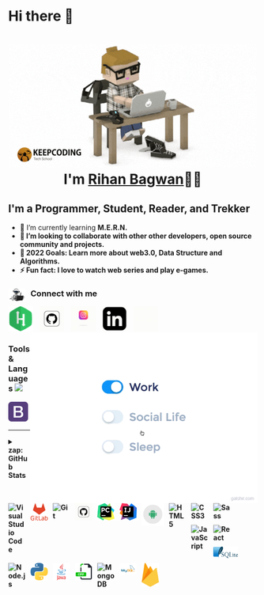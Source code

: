 # Hi there 👋  <!-- aka [codeSTACKr][youtube]-->

<h1 align="center"> <img src="https://github.com/the-iconic-rihan/the-iconic-rihan/blob/main/img/giphy.gif" alt="hello1.gif"> <br >I'm <a href="https://github.com/the-iconic-rihan">Rihan Bagwan</a>👨‍💻</h1>

<!-- [![Website](https://img.shields.io/website?label=codeSTACKr.com&style=for-the-badge&url=https%3A%2F%2Fcodestackr.com)](https://the-iconic-rihan.github.io/Portfolio/)
[![Twitter Follow](https://img.shields.io/twitter/follow/codeSTACKr?color=1DA1F2&logo=twitter&style=for-the-badge)](https://twitter.com/intent/follow?original_referer=https%3A%2F%2Fgithub.com%2FcodeSTACKr&screen_name=codeSTACKr)

[![Visual Studio Marketplace Rating (Stars)](https://img.shields.io/visual-studio-marketplace/stars/codestackr.codestackr-theme?label=codeSTACKr%20VS%20Code%20Theme&logo=visualstudiocode&logoColor=ff652f&style=for-the-badge)](https://marketplace.visualstudio.com/items?itemName=codestackr.codestackr-theme)
[![Become A VS Code SuperHero](https://img.shields.io/badge/-Become%20A%20VS%20Code%20SuperHero%20%E2%86%92-gray.svg?colorB=ff652f&style=for-the-badge)](https://vsCodeHero.com) -->

## I'm a Programmer, Student, Reader, and Trekker

<!-- - 🔭 Check out my blogs on Medium: [Medium][course]! -->
- 🌱 I’m currently learning <b>M.E.R.N.<b/>
- 👯 I’m looking to collaborate with other other developers, open source community and projects.
- 🥅 2022 Goals: Learn more about web3.0, Data Structure and Algorithms.
- ⚡ Fun fact: I love to watch web series and play e-games.

### Connect with me <img align="left" alt="idea" width="35px" src="./img/idea.png" style="padding-right:10px;" />

 <a href="https://www.hackerrank.com/rihanbagwan98">
 <img  alt="SVG" src="https://github.com/the-iconic-rihan/the-iconic-rihan/blob/main/img/hackerrank.svg" width="50px" /></a>
  &nbsp;&nbsp;
 <a href="https://github.com/the-iconic-rihan">
 <img  alt="SVG" src="https://github.com/the-iconic-rihan/the-iconic-rihan/blob/main/img/github.gif" width="50px" /></a>
  &nbsp;&nbsp;
 <a href="https://instagram.com/the_iconic_rihan">
 <img  alt="SVG" src="https://github.com/the-iconic-rihan/the-iconic-rihan/blob/main/img/instagram.gif" width="50px" /></a>
 &nbsp;&nbsp;
 <a href="https://www.linkedin.com/in/rihanbagwan">
 <img alt="SVG" src="https://github.com/the-iconic-rihan/the-iconic-rihan/blob/main/img/linkedin.gif" width="50px" /></a>
 &nbsp;&nbsp;
 <a href="https://twitter.com/RihanBagwan4">
 <img  alt="SVG" src="https://github.com/the-iconic-rihan/the-iconic-rihan/blob/main/img/twitter.gif" width="50px" /></a>
  &nbsp;&nbsp;
<img src="./img/life_balance.gif" alt="side Image" align="right" width="460" height="auto" />

### Tools & Languages <img src="https://media.giphy.com/media/WUlplcMpOCEmTGBtBW/giphy.gif" width="30">

<img align="left" alt="Visual Studio Code" width="35px" src="https://cdn.jsdelivr.net/gh/devicons/devicon/icons/vscode/vscode-original.svg" style="padding: 0 10px 10px 0;" />
<img align="left" alt="Gitlab" width="35px" src="./img/gitlab.svg" style="padding: 0 10px 10px 0;" />
<img align="left" alt="Git" width="35px" src="https://cdn.jsdelivr.net/gh/devicons/devicon/icons/git/git-original.svg" style="padding: 0 10px 10px 0;" />
<img align="left" alt="GitHub" width="35px" src="./img/github.gif" style="padding: 0 10px 10px 0;" />
<img align="left" alt="pycharm" width="35px" src="./img/pycharm.png" style="padding: 0 10px 10px 0;" />
<img align="left" alt="intellij" width="35px" src="./img/intellij.png" style="padding: 0 10px 10px 0;" />

<img align="left" alt="android studio" width="45px" src="./img/android.svg" style="padding: 0 10px 10px 0;" />
<img align="left" alt="HTML5" width="35px" src="https://cdn.jsdelivr.net/gh/devicons/devicon/icons/html5/html5-original.svg" style="padding: 0 10px 10px 0;" />
<img align="left" alt="CSS3" width="35px" src="https://cdn.jsdelivr.net/gh/devicons/devicon/icons/css3/css3-original.svg" style="padding: 0 10px 10px 0;" />
<img align="left" alt="Sass" width="35px" src="https://cdn.jsdelivr.net/gh/devicons/devicon/icons/sass/sass-original.svg" style="padding: 0 10px 10px 0;" />
<img align="left" alt="JavaScript" width="35px" src="https://cdn.jsdelivr.net/gh/devicons/devicon/icons/javascript/javascript-original.svg" style="padding: 0 10px 10px 0;" />
<code><a href = "https://getbootstrap.com/"><img height="40" src="https://raw.githubusercontent.com/github/explore/80688e429a7d4ef2fca1e82350fe8e3517d3494d/topics/bootstrap/bootstrap.png"></a></code>
<img align="left" alt="React" width="35px" src="https://cdn.jsdelivr.net/gh/devicons/devicon/icons/react/react-original.svg" style="padding: 0 10px 10px 0;" />
<img align="left" alt="Sqlite" width="50px" src="./img/sqlite.png" style="padding: 0 10px 10px 0;" />
<img align="left" alt="Node.js" width="35px" src="https://cdn.jsdelivr.net/gh/devicons/devicon/icons/nodejs/nodejs-original.svg" style="padding-right:10px;" />
<img align="left" alt="Python" width="35px" src="./img/python.svg" style="padding: 0 10px 10px 0;" />
<img align="left" alt="Java" width="35px" src="./img/java.svg" style="padding: 0 10px 10px 0;"/>
<img align="left" alt="CPP" width="35px" src="./img/cpp.svg" style="padding: 0 10px 10px 0;"/>
<img align="left" alt="MongoDB" width="35px" src="https://cdn.jsdelivr.net/gh/devicons/devicon/icons/mongodb/mongodb-original.svg" style="padding-right:10px;" />
<img align="left" alt="MySQL" width="35px" src="./img/mysql.png" style="padding: 0 10px 10px 0;"/>
<img align="left" alt="Firebase" width="35px" src="./img/firebase.svg" style="padding: 0 10px 10px 0;"/>

---
<details>

 <summary>zap: GitHub Stats </summary>

  <img alt="Rihan's GitHub Stats" src="https://github-readme-stats.vercel.app/api?username=the-iconic-rihan&show_icons=true&hide_border=false&title_color=ff652f&icon_color=FFE400&bg_color=09131B&text_color=ffffff&border_color=0c1a25" />

---
</details>
